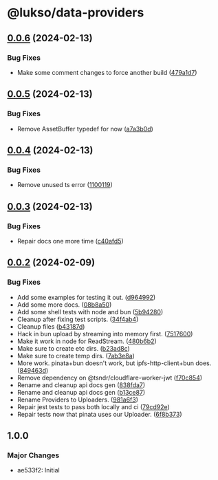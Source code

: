 # @lukso/data-providers

## [0.0.6](https://github.com/lukso-network/tools-data-providers/compare/data-provider-base-v0.0.5...data-provider-base-v0.0.6) (2024-02-13)


### Bug Fixes

* Make some comment changes to force another build ([479a1d7](https://github.com/lukso-network/tools-data-providers/commit/479a1d7a79333727df7a14df2302f5aefe8e4dda))

## [0.0.5](https://github.com/lukso-network/tools-data-providers/compare/data-provider-base-v0.0.4...data-provider-base-v0.0.5) (2024-02-13)


### Bug Fixes

* Remove AssetBuffer typedef for now ([a7a3b0d](https://github.com/lukso-network/tools-data-providers/commit/a7a3b0d6edea7258d3c2e2ff4cfbe2659260d682))

## [0.0.4](https://github.com/lukso-network/tools-data-providers/compare/data-provider-base-v0.0.3...data-provider-base-v0.0.4) (2024-02-13)


### Bug Fixes

* Remove unused ts error ([1100119](https://github.com/lukso-network/tools-data-providers/commit/110011969141912a92fe153d1a5fe4d15fac7cd7))

## [0.0.3](https://github.com/lukso-network/tools-data-providers/compare/data-provider-base-v0.0.2...data-provider-base-v0.0.3) (2024-02-13)


### Bug Fixes

* Repair docs one more time ([c40afd5](https://github.com/lukso-network/tools-data-providers/commit/c40afd5648f12e4bea6a6acffbc6df10df914a95))

## [0.0.2](https://github.com/lukso-network/tools-data-providers/compare/data-provider-base-v0.0.1...data-provider-base-v0.0.2) (2024-02-09)


### Bug Fixes

* Add some examples for testing it out. ([d964992](https://github.com/lukso-network/tools-data-providers/commit/d96499234be8b38e189a5d773e63568c8168322e))
* Add some more docs. ([08b8a50](https://github.com/lukso-network/tools-data-providers/commit/08b8a50e919d81b679f463bd7319b21f1fb0d381))
* Add some shell tests with node and bun ([5b94280](https://github.com/lukso-network/tools-data-providers/commit/5b9428095a038000f1d57b3a606870ec74b091ef))
* Cleanup after fixing test scripts. ([34f4ab4](https://github.com/lukso-network/tools-data-providers/commit/34f4ab40b3c0e88151fc27d220ce9d23718c0119))
* Cleanup files ([b43187d](https://github.com/lukso-network/tools-data-providers/commit/b43187d2982b643ff376a1a95a58c1c8202ca11a))
* Hack in bun upload by streaming into memory first. ([7517600](https://github.com/lukso-network/tools-data-providers/commit/7517600377ac3e1e961ea258eb916835c0ec0886))
* Make it work in node for ReadStream. ([480b6b2](https://github.com/lukso-network/tools-data-providers/commit/480b6b21f9de553a0cef0b23668440c72389ad21))
* Make sure to create etc dirs. ([b23ad8c](https://github.com/lukso-network/tools-data-providers/commit/b23ad8c4cf269079c8192c170cf1fd9998f7b7e6))
* Make sure to create temp dirs. ([7ab3e8a](https://github.com/lukso-network/tools-data-providers/commit/7ab3e8a8c2b5c5ab109f32e6541adf8cf61069ce))
* More work. pinata+bun doesn't work, but ipfs-http-client+bun does. ([849463d](https://github.com/lukso-network/tools-data-providers/commit/849463d426384308f57a075e0eb5a3fb676623fc))
* Remove dependency on @tsndr/cloudflare-worker-jwt ([f70c854](https://github.com/lukso-network/tools-data-providers/commit/f70c8541dd72cdeef2fc4c32f75f44c71adcc2df))
* Rename and cleanup api docs gen ([838fda7](https://github.com/lukso-network/tools-data-providers/commit/838fda7de308ada803236dc92918d685a1ead23a))
* Rename and cleanup api docs gen ([b13ce87](https://github.com/lukso-network/tools-data-providers/commit/b13ce87b7694d47d0ab3afaba2ca7fe9789a471a))
* Rename Providers to Uploaders. ([981a6f3](https://github.com/lukso-network/tools-data-providers/commit/981a6f3c3cfd8418a8158fd1552dcfad239fce8d))
* Repair jest tests to pass both locally and ci ([79cd92e](https://github.com/lukso-network/tools-data-providers/commit/79cd92e555fdbb0f0926c7273d20ba26426031de))
* Repair tests now that pinata uses our Uploader. ([6f8b373](https://github.com/lukso-network/tools-data-providers/commit/6f8b37366dbb602a31c0376e0da18cdd48c47549))

## 1.0.0

### Major Changes

- ae533f2: Initial
